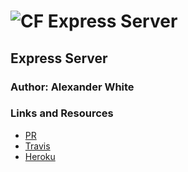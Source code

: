![CF](http://i.imgur.com/7v5ASc8.png) Express Server
=================================================

## Express Server

### Author: Alexander White

### Links and Resources
* [PR](https://github.com/alex-white-401-advanced-javascript/express-warmup)
* [Travis]()
* [Heroku]()

<!-- #### Documentation
* [swagger](http://xyz.com) (API assignments only)
* [jsdoc](http://xyz.com) (All assignments) -->
  
<!-- ### Modules
#### `modulename.js`
##### Exported Values and Methods

###### `foo(thing) -> string`
Usage Notes or examples

###### `bar(array) -> array`
Usage Notes or examples

### Setup

#### Running the app
* `npm start`
* Endpoint: `/` -->

<!-- #### Tests
* How do you run tests? `npm test`
* What assertions were made?

* What assertions need to be / should be made?
 -->
